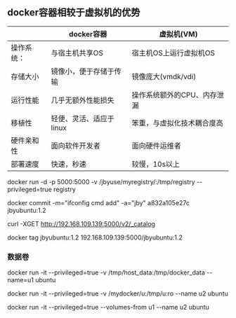 ## docker容器相较于虚拟机的优势

|            | docker容器              | 虚拟机(VM)                  |
| ---------- | ----------------------- | --------------------------- |
| 操作系统： | 与宿主机共享OS          | 宿主机OS上运行虚拟机OS      |
| 存储大小   | 镜像小，便于存储于传输  | 镜像庞大(vmdk/vdi)          |
| 运行性能   | 几乎无额外性能损失      | 操作系统额外的CPU、内存泄漏 |
| 移植性     | 轻便、灵活、适应于linux | 笨重，与虚拟化技术耦合度高  |
| 硬件亲和性 | 面向软件开发者          | 面向硬件运维者              |
| 部署速度   | 快速，秒速              | 较慢，10s以上               |

docker run -d -p 5000:5000 -v /jbyuse/myregistry/:/tmp/registry --privileged=true registry



docker commit -m="ifconfig cmd add" -a="jby" a832a105e27c jbyubuntu:1.2



curl -XGET http://192.168.109.139:5000/v2/_catalog



docker tag jbyubuntu:1.2 192.168.109.139:5000/jbyubuntu:1.2



### 数据卷

docker run -it --privileged=true -v /tmp/host_data:/tmp/docker_data --name=u1 ubuntu

docker run -it --privileged=true -v /mydocker/u:/tmp/u:ro --name u2 ubuntu



docker run -it --privileged=true --volumes-from u1 --name u2 ubuntu
